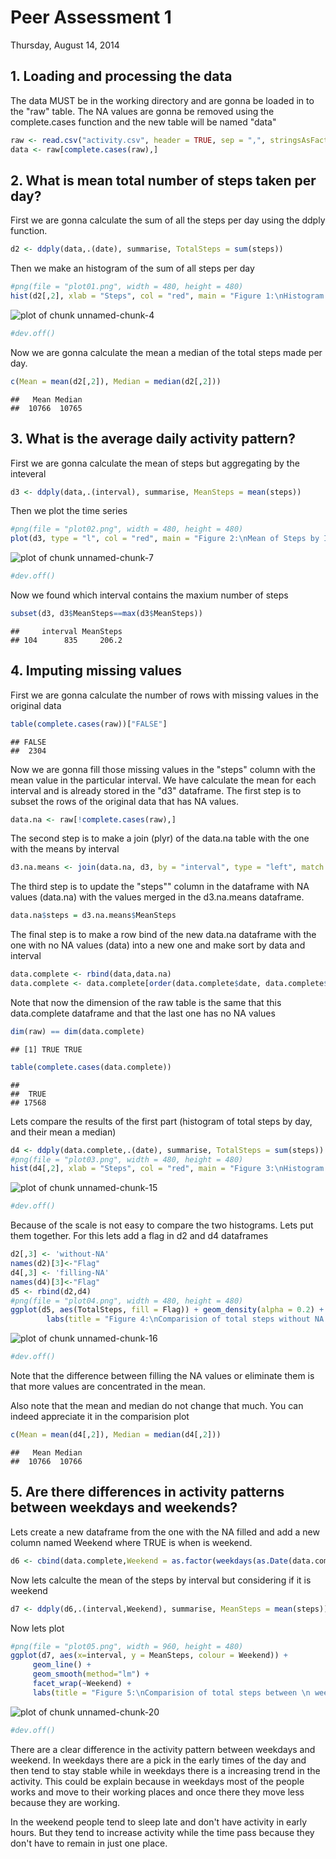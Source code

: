 # Peer Assessment 1
Thursday, August 14, 2014  


## 1. Loading and processing the data
The data MUST be in the working directory and are gonna be loaded in to the "raw" table.
The NA values are gonna be removed using the complete.cases function and the new table will be named "data"


```r
raw <- read.csv("activity.csv", header = TRUE, sep = ",", stringsAsFactors = FALSE, na.strings = "NA")
data <- raw[complete.cases(raw),]
```

## 2. What is mean total number of steps taken per day?
First we are gonna calculate the sum of all the steps per day using the ddply function.


```r
d2 <- ddply(data,.(date), summarise, TotalSteps = sum(steps))
```

Then we make an histogram of the sum of all steps per day

```r
#png(file = "plot01.png", width = 480, height = 480)
hist(d2[,2], xlab = "Steps", col = "red", main = "Figure 1:\nHistogram of Steps")
```

![plot of chunk unnamed-chunk-4](./PA1_template_files/figure-html/unnamed-chunk-4.png) 

```r
#dev.off()
```

Now we are gonna calculate the mean a median of the total steps made per day.

```r
c(Mean = mean(d2[,2]), Median = median(d2[,2]))
```

```
##   Mean Median 
##  10766  10765
```


## 3. What is the average daily activity pattern?
First we are gonna calculate the mean of steps but aggregating by the inteveral

```r
d3 <- ddply(data,.(interval), summarise, MeanSteps = mean(steps))
```

Then we plot the time series

```r
#png(file = "plot02.png", width = 480, height = 480)
plot(d3, type = "l", col = "red", main = "Figure 2:\nMean of Steps by Intreval")
```

![plot of chunk unnamed-chunk-7](./PA1_template_files/figure-html/unnamed-chunk-7.png) 

```r
#dev.off()
```

Now we found which interval contains the maxium number of steps

```r
subset(d3, d3$MeanSteps==max(d3$MeanSteps))
```

```
##     interval MeanSteps
## 104      835     206.2
```


## 4. Imputing missing values
First we are gonna calculate the number of rows with missing values in the original data

```r
table(complete.cases(raw))["FALSE"]
```

```
## FALSE 
##  2304
```

Now we are gonna fill those missing values in the "steps" column with the mean value in the particular interval. We have calculate the mean for each interval and is already stored in the "d3" dataframe.
The first step is to subset the rows of the original data that has NA values.

```r
data.na <- raw[!complete.cases(raw),]
```

The second step is to make a join (plyr) of the data.na table with the one with the means by interval

```r
d3.na.means <- join(data.na, d3, by = "interval", type = "left", match = "all")
```

The third step is to update the "steps"" column in the dataframe with NA values (data.na) with the values merged in the d3.na.means dataframe.

```r
data.na$steps = d3.na.means$MeanSteps
```

The final step is to make a row bind of the new data.na dataframe with the one with no NA values (data) into a new one and make sort by data and interval

```r
data.complete <- rbind(data,data.na)
data.complete <- data.complete[order(data.complete$date, data.complete$interval),]
```

Note that now the dimension of the raw table is the same that this data.complete dataframe and that the last one has no NA values

```r
dim(raw) == dim(data.complete)
```

```
## [1] TRUE TRUE
```

```r
table(complete.cases(data.complete))
```

```
## 
##  TRUE 
## 17568
```

Lets compare the results of the first part (histogram of total steps by day, and their mean a median)

```r
d4 <- ddply(data.complete,.(date), summarise, TotalSteps = sum(steps))
#png(file = "plot03.png", width = 480, height = 480)
hist(d4[,2], xlab = "Steps", col = "red", main = "Figure 3:\nHistogram of Steps \n(filling NA values)")
```

![plot of chunk unnamed-chunk-15](./PA1_template_files/figure-html/unnamed-chunk-15.png) 

```r
#dev.off()
```

Because of the scale is not easy to compare the two histograms. Lets put them together. For this lets add a flag in d2 and d4 dataframes

```r
d2[,3] <- 'without-NA'
names(d2)[3]<-"Flag"
d4[,3] <- 'filling-NA'
names(d4)[3]<-"Flag"
d5 <- rbind(d2,d4)
#png(file = "plot04.png", width = 480, height = 480)
ggplot(d5, aes(TotalSteps, fill = Flag)) + geom_density(alpha = 0.2) + 
        labs(title = "Figure 4:\nComparision of total steps without NA values \n and filling NA values with the mean")
```

![plot of chunk unnamed-chunk-16](./PA1_template_files/figure-html/unnamed-chunk-16.png) 

```r
#dev.off()
```

Note that the difference between filling the NA values or eliminate them is that more values are concentrated in the mean.

Also note that the mean and median do not change that much. You can indeed appreciate it in the comparision plot

```r
c(Mean = mean(d4[,2]), Median = median(d4[,2]))
```

```
##   Mean Median 
##  10766  10766
```

## 5. Are there differences in activity patterns between weekdays and weekends?
Lets create a new dataframe from the one with the NA filled and add a new column named Weekend where TRUE is when is weekend.

```r
d6 <- cbind(data.complete,Weekend = as.factor(weekdays(as.Date(data.complete$date)) %in% c("Saturday", "Sunday")))
```

Now lets calculte the mean of the steps by interval but considering if it is weekend

```r
d7 <- ddply(d6,.(interval,Weekend), summarise, MeanSteps = mean(steps))
```

Now lets plot

```r
#png(file = "plot05.png", width = 960, height = 480)
ggplot(d7, aes(x=interval, y = MeanSteps, colour = Weekend)) + 
     geom_line() + 
     geom_smooth(method="lm") +
     facet_wrap(~Weekend) + 
     labs(title = "Figure 5:\nComparision of total steps between \n weekdays(FALSE) or weekends(TRUE)")
```

![plot of chunk unnamed-chunk-20](./PA1_template_files/figure-html/unnamed-chunk-20.png) 

```r
#dev.off()
```

There are a clear difference in the activity pattern between weekdays and weekend. In weekdays there are a pick in the early times of the day and then tend to stay stable while in weekdays there is a increasing trend in the activity. This could be explain because in weekdays most of the people works and move to their working places and once there they move less because they are working.

In the weekend people tend to sleep late and don't have activity in early hours. But they tend to increase activity while the time pass because they don't have to remain in just one place.
